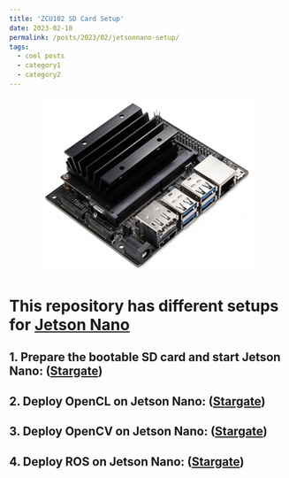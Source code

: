 ```yaml
---
title: 'ZCU102 SD Card Setup'
date: 2023-02-10
permalink: /posts/2023/02/jetsonnano-setup/
tags:
  - cool posts
  - category1
  - category2
---
```



<p align="center">
<img src="https://github.com/wincle626/JetsonNano_Setup/blob/main/pics/JetsonNano-DevKit_Front-Top_Right_trimmed.jpg?raw=true" width="400" height="320">
</p>

# This repository has different setups for [Jetson Nano](https://elinux.org/Jetson_Nano)

## 1. Prepare the bootable SD card and start Jetson Nano: ([Stargate](https://github.com/wincle626/JetsonNano_Setup/blob/main/doc/PrepareSDCard.md))

## 2. Deploy OpenCL on Jetson Nano: ([Stargate](https://github.com/wincle626/JetsonNano_Setup/blob/main/doc/OpenCLInstallation.md))

## 3. Deploy OpenCV on Jetson Nano: ([Stargate](https://github.com/wincle626/JetsonNano_Setup/blob/main/doc/OpenCVInstallation.md))

## 4. Deploy ROS on Jetson Nano: ([Stargate](https://github.com/wincle626/JetsonNano_Setup/blob/main/doc/ROSMelodicInstallation.md))
